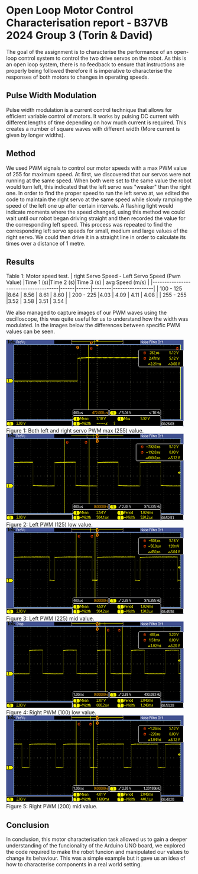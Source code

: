 # Open Loop Motor Control Characterisation report - B37VB 2024 Group 3 (Torin & David) 
The goal of the assignment is to characterise the performance of an open-loop control system to control the two drive servos on the robot. 
As this is an open loop system, there is no feedback to ensure that instructions are properly being followed therefore it is imperative to
characterise the responses of both motors to changes in operating speeds.

## Pulse Width Modulation
Pulse width modulation is a current control technique that allows for efficient variable control of motors. It works by pulsing DC current
with different lengths of time depending on how much current is required. This creates a number of square waves with different width (More 
current is given by longer widths).

## Method
We used PWM signals to control our motor speeds with a max PWM value of 255 for maximum speed. 
At first, we discovered that our servos were not running at the same speed. When both were set to the same value the robot would turn left,
this indicated that the left servo was "weaker" than the right one. In order to find the proper speed to run the left servo at, we edited 
the code to maintain the right servo at the same speed while slowly ramping the speed of the left one up after certain intervals. A 
flashing light would indicate moments where the speed changed, using this method we could wait until our robot began driving straight
and then recorded the value for the corresponding left speed. This process was repeated to find the corresponding left servo speeds for 
small, medium and large values of the right servo. We could then drive it in a straight line in order to calculate its times over a distance 
of 1 metre.

## Results
Table 1: Motor speed test.
| right Servo Speed - Left Servo Speed (Pwm Value) |Time 1 (s)|Time 2 (s)|Time 3 (s) | avg Speed (m/s) |
|--------------------------------------|------|------|--------|-----------------|
|               100 - 125              |8.64  | 8.56 | 8.61   |      8.60       |
|               200 - 225              |4.03  | 4.09 | 4.11   |      4.08       |
|               255 - 255              |3.52  | 3.58 | 3.51   |      3.54       |

We also managed to capture images of our PWM waves using the oscilloscope, this was quite useful for us to understand how the width was modulated.
In the images below the differences between specific PWM values can be seen.

![Both Max](Both-Max.PNG)
Figure 1: Both left and right servo PWM max (255) value. 
![Left Low](Left-Low.PNG)
Figure 2: Left PWM (125) low value.
![Left Mid](Left-Mid.PNG)
Figure 3: Left PWM (225) mid value.
![Rigth Low](Right-Low.PNG)
Figure 4: Right PWM (100) low value.
![Right Mid](Right-Mid.PNG)
Figure 5: Right PWM (200) mid value.

## Conclusion
In conclusion, this motor characterisation task allowed us to gain a deeper understanding of the funcionality of the Arduino UNO board, we 
explored the code required to make the robot funcion and manipulated our values to change its behaviour. This was a simple example but it 
gave us an idea of how to characterise components in a real world setting. 
